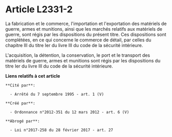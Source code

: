 # Article L2331-2

La fabrication et le commerce, l'importation et l'exportation des matériels de guerre, armes et munitions, ainsi que les
marchés relatifs aux matériels de guerre, sont régis par les dispositions du présent titre. Ces dispositions sont complétées,
en ce qui concerne le commerce de détail, par celles du chapitre III du titre Ier du livre III du code de la sécurité
intérieure.

L'acquisition, la détention, la conservation, le port et le transport des matériels de guerre, armes et munitions sont régis
par les dispositions du titre Ier du livre III du code de la sécurité intérieure.

**Liens relatifs à cet article**

	**Cité par**:

	  - Arrêté du 7 septembre 1995 - art. 1 (V)

	**Créé par**:

	  - Ordonnance n°2012-351 du 12 mars 2012 - art. 6 (V)

	**Abrogé par**:

	  - Loi n°2017-258 du 28 février 2017 - art. 27
